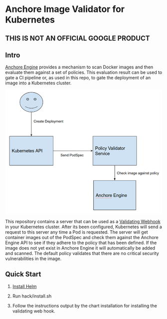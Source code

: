 # Anchore Image Validator for Kubernetes

## THIS IS NOT AN OFFICIAL GOOGLE PRODUCT

## Intro

[Anchore Engine](https://github.com/anchore/anchore-engine) provides a mechanism to scan Docker images and then evaluate them against
a set of policies. This evaluation result can be used to gate a CI pipeline or, as used in this repo,
to gate the deployment of an image into a Kubernetes cluster.

![Anchore Image Validator Architecture](docs/img/anchore-validator-arch.png)

This repository contains a server that can be used as a [Validating Webhook](https://kubernetes.io/docs/admin/admission-controllers/#validatingadmissionwebhook-alpha-in-18-beta-in-19)
in your Kubernetes cluster. After its been configured, Kubernetes will send a request to this server any time a Pod is requested.
The server will get container images out of the PodSpec and check them against the Anchore Engine API to see if they
adhere to the policy that has been defined. If the image does not yet exist in Anchore Engine it will automatically be added
and scanned. The default policy validates that there are no critical security vulnerabilities in the image.

## Quick Start

1. [Install Helm](https://github.com/kubernetes/helm/blob/master/docs/install.md)

1. Run hack/install.sh

1. Follow the instructions output by the chart installation for installing the validating web hook.